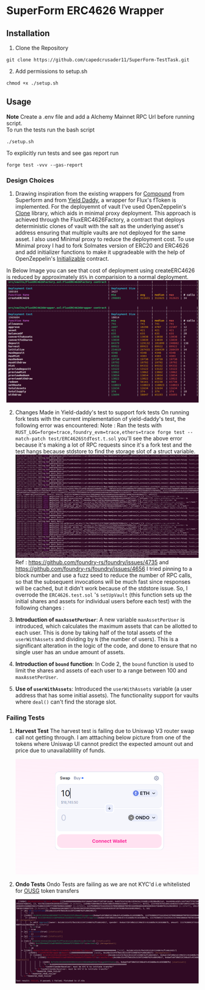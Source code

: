 # SuperForm ERC4626 Wrapper

## Installation

1. Clone the Repository

```properties
git clone https://github.com/capedcrusader11/SuperForm-TestTask.git

```

2. Add permissions to setup.sh

```properties
chmod +x ./setup.sh
```

## Usage

**Note** Create a .env file and add a Alchemy Mainnet RPC Url before running script.\
To run the tests run the bash script

```properties
./setup.sh
```

To explicitly run tests and see gas report run

```properties
forge test -vvv --gas-report
```

### Design Choices

1. Drawing inspiration from the existing wrappers for [Compound](https://github.com/superform-xyz/super-vaults/blob/main/src/compound/CompoundV2ERC4626Wrapper.sol) from Superform and from [Yield Daddy](https://github.com/timeless-fi/yield-daddy/tree/main/src/compound), a wrapper for Flux's fToken is implemented.
For the deployemnt of vault I've used OpenZeppelin's [Clone](https://github.com/OpenZeppelin/openzeppelin-contracts/blob/master/contracts/proxy/Clones.sol) library, which aids in minimal proxy deployment. This approach is achieved through the FluxERC4626Factory, a contract that deploys deterministic clones of vault with the salt  as the underlying asset's address ensuring that multiple vaults are not deployed for the same asset.
I also used Minimal proxy to reduce the deployment cost. To use Minimal proxy I had to fork Solmates version of ERC20 and ERC4626 and add initializer functions to make it upgradeable with the help of OpenZeppelin's [Initializable](https://github.com/OpenZeppelin/openzeppelin-contracts/blob/master/contracts/proxy/utils/Initializable.sol) contract.

In Below Image you can see that cost of deployment using createERC4626 is reduced by approximately `85%` in comparision to a normal deployment.
![Gas Costs](/images/Gas.png)

2. Changes Made in Yield-daddy's test to support fork tests
  On running fork tests with the current implementation of yield-daddy's test, the following error was encountered:
Note : Ran the tests with `RUST_LOG=forge=trace,foundry_evm=trace,ethers=trace forge test --match-patch test/ERC4626StdTest.t.sol` you'll see the above error because it's making a lot of RPC requests since it's a fork test and the test hangs because stdstore to find the storage slot of a struct variable.
![Error](/images/RPC_Error.png)
Ref : https://github.com/foundry-rs/foundry/issues/4735 and https://github.com/foundry-rs/foundry/issues/4656
I tried pinning to a block number and use a fuzz seed to reduce the number of RPC calls, so that the subsequent invocations will be much fast since responses will be cached, but it didn't work because of the stdstore issue.
So, I overrode the `ERC4626.test.sol` 's `setUpVault` (this function sets up the initial shares and assets for individual users before each test) with the following changes :

1. **Introduction of `maxAssetPerUser`**: A new variable `maxAssetPerUser` is introduced, which calculates the maximum assets that can be allotted to each user. This is done by taking half of the total assets of the `userWithAssets` and dividing by `N` (the number of users). This is a significant alteration in the logic of the code, and done to ensure that no single user has an undue amount of assets.

2. **Introduction of `bound` function**: In Code 2, the `bound` function is used to limit the shares and assets of each user to a range between 100 and `maxAssetPerUser`.

3. **Use of `userWithAssets`**: Introduced the `userWithAssets` variable (a user address that has some initial assets). The functionality support for vaults where `deal()` can't find the storage slot.


### Failing Tests

1. **Harvest Test**
   The harvest test is failing due to Uniswap V3 router swap call not getting through. I am atttaching below picture from one of the tokens where 
   Uniswap UI cannot predict the expected amount out and price due to unavailablility of funds.

   ![Uniswap Router](/images/Uniswap_Router.png)

2. **Ondo Tests** 
   Ondo Tests are failing as we are not KYC'd i.e whitelisted for [OUSG](https://etherscan.io/address/0x1B19C19393e2d034D8Ff31ff34c81252FcBbee92) token transfers

   ![ONDO_ERROR](/images/ONDO_Error.png)


